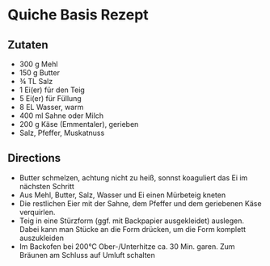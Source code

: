 Quiche Basis Rezept
===================

Zutaten
-------

* 300 g Mehl
* 150 g Butter
* ¾ TL Salz
* 1 Ei(er) für den Teig
* 5 Ei(er) für Füllung
* 8 EL Wasser, warm
* 400 ml Sahne oder Milch
* 200 g Käse (Emmentaler), gerieben
* Salz, Pfeffer, Muskatnuss


Directions
----------

* Butter schmelzen, achtung nicht zu heiß, sonnst koaguliert das Ei im nächsten Schritt
* Aus Mehl, Butter, Salz, Wasser und Ei einen Mürbeteig kneten
* Die restlichen Eier mit der Sahne, dem Pfeffer und dem geriebenen Käse verquirlen.
* Teig in eine Stürzform (ggf. mit Backpapier ausgekleidet) auslegen. Dabei kann man Stücke an die Form drücken, um die Form komplett auszukleiden
* Im Backofen bei 200°C Ober-/Unterhitze ca. 30 Min. garen. Zum Bräunen am Schluss auf Umluft schalten